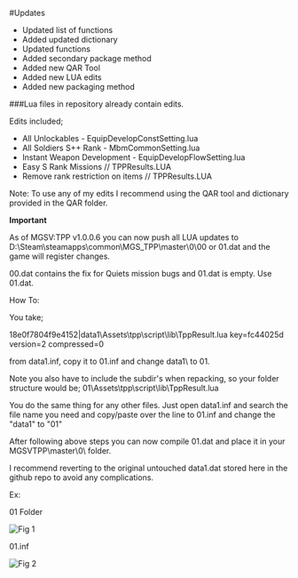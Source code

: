 #Updates

* Updated list of functions
* Added updated dictionary
* Updated functions
* Added secondary package method
* Added new QAR Tool
* Added new LUA edits
* Added new packaging method

###Lua files in repository already contain edits.

Edits included;
* All Unlockables - EquipDevelopConstSetting.lua
* All Soldiers S++ Rank - MbmCommonSetting.lua
* Instant Weapon Development - EquipDevelopFlowSetting.lua
* Easy S Rank Missions // TPPResults.LUA
* Remove rank restriction on items // TPPResults.LUA

Note: To use any of my edits I recommend using the QAR tool and dictionary provided in the QAR folder.

**Important**

As of MGSV:TPP v1.0.0.6 you can now push all LUA updates to D:\Steam\steamapps\common\MGS_TPP\master\0\00 or 01.dat and the game will register changes.

00.dat contains the fix for Quiets mission bugs and 01.dat is empty. Use 01.dat.

How To:

You take; 

18e0f7804f9e4152|data1\Assets\tpp\script\lib\TppResult.lua key=fc44025d version=2 compressed=0 

from data1.inf, copy it to 01.inf and change data1\ to 01\. 

Note you also have to include the subdir's when repacking, so your folder structure would be; 01\Assets\tpp\script\lib\TppResult.lua 

You do the same thing for any other files. Just open data1.inf and search the file name you need and copy/paste over the line to 01.inf and change the "data1\" to "01\"

After following above steps you can now compile 01.dat and place it in your MGSVTPP\master\0\ folder. 

I recommend reverting to the original untouched data1.dat stored here in the github repo to avoid any complications.

Ex:

01 Folder

![Fig 1](http://puu.sh/kbxW1/92c2cefb24.png)

01.inf

![Fig 2](http://puu.sh/kby4t/64454d427e.png)
